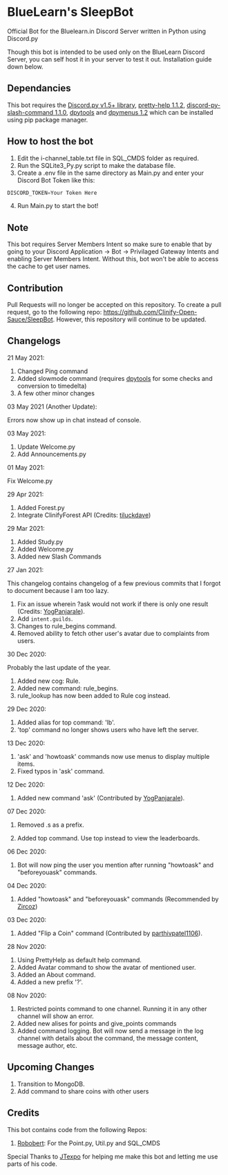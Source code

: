 # BlueLearn's SleepBot

Official Bot for the Bluelearn.in Discord Server written in Python using Discord.py

Though this bot is intended to be used only on the BlueLearn Discord Server, you can self host it in your server to test it out. Installation guide down below.

## Dependancies

This bot requires the [Discord.py v1.5+ library](https://discordpy.readthedocs.io/), [pretty-help 1.1.2](https://pypi.org/project/discord-pretty-help/), [discord-py-slash-command 1.1.0](https://pypi.org/project/discord-py-slash-command/), [dpytools](https://github.com/chrisdewa/dpytools) and [dpymenus 1.2](https://pypi.org/project/dpymenus/) which can be installed using pip package manager.

## How to host the bot

1. Edit the i-channel_table.txt file in SQL_CMDS folder as required.
2. Run the SQLite3_Py.py script to make the database file.
3. Create a .env file in the same directory as Main.py and enter your Discord Bot Token like this:

```py
DISCORD_TOKEN=Your Token Here
```

4. Run Main.py to start the bot!

## Note

This bot requires Server Members Intent so make sure to enable that by going to your Discord Application -> Bot -> Privilaged Gateway Intents and enabling Server Members Intent. Without this, bot won't be able to access the cache to get user names.

## Contribution

Pull Requests will no longer be accepted on this repository. To create a pull request, go to the following repo: https://github.com/Clinify-Open-Sauce/SleepBot. However, this repository will continue to be updated.

## Changelogs

21 May 2021:

1. Changed Ping command
2. Added slowmode command (requires [dpytools](https://github.com/chrisdewa/dpytools) for some checks and conversion to timedelta)
3. A few other minor changes

03 May 2021 (Another Update):

Errors now show up in chat instead of console.

03 May 2021:

1. Update Welcome.py
2. Add Announcements.py

01 May 2021:

Fix Welcome.py

29 Apr 2021:

1. Added Forest.py
2. Integrate ClinifyForest API (Credits: [tiluckdave](https://github.com/tiluckdave))

29 Mar 2021:

1. Added Study.py
2. Added Welcome.py
3. Added new Slash Commands

27 Jan 2021:

This changelog contains changelog of a few previous commits that I forgot to document because I am too lazy.

1. Fix an issue wherein ?ask would not work if there is only one result (Credits: [YogPanjarale](https://github.com/YogPanjarale)).
2. Add `intent.guilds`.
3. Changes to rule_begins command.
4. Removed ability to fetch other user's avatar due to complaints from users.

30 Dec 2020:

Probably the last update of the year.

1. Added new cog: Rule.
2. Added new command: rule_begins.
3. rule_lookup has now been added to Rule cog instead.

29 Dec 2020:

1. Added alias for top command: 'lb'.
2. 'top' command no longer shows users who have left the server.

13 Dec 2020:

1. 'ask' and 'howtoask' commands now use menus to display multiple items.
2. Fixed typos in 'ask' command.

12 Dec 2020:

1. Added new command 'ask' (Contributed by [YogPanjarale](https://github.com/YogPanjarale)).

07 Dec 2020:

1. Removed .s as a prefix.

2. Added top command. Use top instead to view the leaderboards.

06 Dec 2020:

1. Bot will now ping the user you mention after running "howtoask" and "beforeyouask" commands.

04 Dec 2020:

1. Added "howtoask" and "beforeyouask" commands (Recommended by [Zircoz](https://github.com/Zircoz))

03 Dec 2020:

1. Added "Flip a Coin" command (Contributed by [parthivpatel1106](https://github.com/parthivpatel1106)).

28 Nov 2020:

1. Using PrettyHelp as default help command.
2. Added Avatar command to show the avatar of mentioned user.
3. Added an About command.
4. Added a new prefix '?'.

08 Nov 2020:

1. Restricted points command to one channel. Running it in any other channel will show an error.
2. Added new alises for points and give_points commands
3. Added command logging. Bot will now send a message in the log channel with details about the command, the message content, message author, etc.

## Upcoming Changes

1. Transition to MongoDB.
2. Add command to share coins with other users

## Credits

This bot contains code from the following Repos:

1. [Robobert](https://github.com/JTexpo/Robobert): For the Point.py, Util.py and SQL_CMDS

Special Thanks to [JTexpo](https://github.com/JTexpo) for helping me make this bot and letting me use parts of his code.
